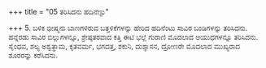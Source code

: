 +++
title = "05 ತರಿಸಿದನು ಹದಿನೆಣ್ಟು"

+++
5. ಬಳಿಕ ಭೀಷ್ಮನು ಬಾಣಗಳಿರುವ ಬತ್ತಳಿಕೆಗಳನ್ನು ಹೇರಿದ ಹದಿನೆಂಟು ಸಾವಿರ ಬಂಡಿಗಳನ್ನು ತರಿಸಿದನು. ಹನ್ನೆರಡು ಸಾವಿರ ಬಿಲ್ಲುಗಳನ್ನೂ, ಶ್ರೇಷ್ಠತರವಾದ ಕತ್ತಿ ಈಟಿ ಭಲ್ಲೆ ಗುರಾಣಿ ಮೊದಲಾದ ಆಯುಧಗಳನ್ನೂ ತರಿಸಿದನು. ಸೈಂಧವ, ಶಲ್ಯ ಅಶ್ವತ್ಥಾಮ, ಕೃತವರ್ಮ, ಭಗದತ್ತ, ಶಕುನಿ, ದುಶ್ಶಾಸನ, ದ್ರೋಣರೇ ಮೊದಲಾದ ಮುಖ್ಯರಾದ ಶೂರರನ್ನು ಕರೆಸಿದನು.